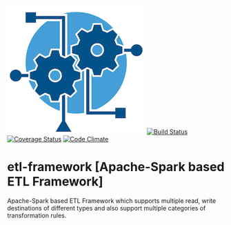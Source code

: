 ![Screenshot](ETL.png)
[![Build Status](https://travis-ci.com/abhioncbr/etl-framework.svg?branch=develop)](https://travis-ci.com/abhioncbr/etl-framework/)
[![Coverage Status](https://coveralls.io/repos/github/abhioncbr/etl-framework/badge.svg?branch=develop)](https://coveralls.io/github/abhioncbr/etl-framework?branch=develop)
[![Code Climate](https://codeclimate.com/github/codeclimate/codeclimate/badges/gpa.svg)](https://codeclimate.com/github/abhioncbr/etl-framework)
# etl-framework [Apache-Spark based ETL Framework]
Apache-Spark based ETL Framework which supports multiple read, write destinations of different types and also support multiple categories of transformation rules.  